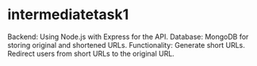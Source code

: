 # intermediatetask1
Backend: Using Node.js with Express for the API.
Database: MongoDB for storing original and shortened URLs.
Functionality:
Generate short URLs.
Redirect users from short URLs to the original URL.
